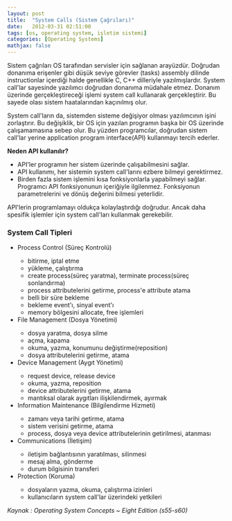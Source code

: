 ```yaml
---
layout: post
title:  "System Calls (Sistem Çağrıları)"
date:   2012-03-31 02:51:00
tags: [os, operating system, işletim sistemi]
categories: [Operating Systems]
mathjax: false
---
```

Sistem çağrıları  OS tarafından servisler için sağlanan arayüzdür.  Doğrudan donanıma erişenler gibi düşük seviye görevler (tasks) assembly dilinde instructionlar içerdiği halde genellikle C, C++ dilleriyle yazılmışlardır. System call'lar sayesinde yazılımcı doğrudan donanıma müdahale etmez. Donanım üzerinde gerçekleştireceği işlemi system call kullanarak gerçekleştirir. Bu sayede olası sistem haatalarından kaçınılmış olur.

System call'ların da, sistemden sisteme değişiyor olması yazılımcının işini zorlaştırır. Bu değişiklik, bir OS için yazılan programın başka bir OS üzerinde çalışamamasına sebep olur. Bu yüzden programcılar, doğrudan sistem call'lar yerine application program interface(API) kullanmayı tercih ederler.

<strong>Neden API kullanılır?</strong>
<ul>
	<li>API'ler programın her sistem üzerinde çalışabilmesini sağlar.</li>
	<li>API kullanımı, her sistemin system call'larını ezbere bilmeyi gerektirmez.</li>
	<li>Birden fazla sistem işlemini kısa fonksiyonlarla yapabilmeyi sağlar. Programcı API fonksiyonunun içeriğiyle ilgilenmez. Fonksiyonun parametrelerini ve dönüş değerini bilmesi yeterlidir.</li>
</ul>
API'lerin programlamayı oldukça kolaylaştırdığı doğrudur. Ancak daha spesifik işlemler için system call'ları kullanmak gerekebilir.
<h3>System Call Tipleri</h3>
<ul>
	<li>Process Control (Süreç Kontrolü)</li>
<ul>
	<li>bitirme, iptal etme</li>
	<li>yükleme, çalıştırma</li>
	<li>create process(süreç yaratma), terminate process(süreç sonlandırma)</li>
	<li>process attributelerini getirme, process'e attribute atama</li>
	<li>belli bir süre bekleme</li>
	<li>bekleme event'ı, sinyal event'ı</li>
	<li>memory bölgesini allocate, free işlemleri</li>
</ul>
	<li>File Management (Dosya Yönetimi)</li>
<ul>
	<li>dosya yaratma, dosya silme</li>
	<li>açma, kapama</li>
	<li>okuma, yazma, konumunu değiştirme(reposition)</li>
	<li>dosya attributelerini getirme, atama</li>
</ul>
	<li>Device Management (Aygıt Yönetimi)</li>
<ul>
	<li>request device, release device</li>
	<li>okuma, yazma, reposition</li>
	<li>device attributelerini getirme, atama</li>
	<li>mantıksal olarak aygıtları ilişkilendirmek, ayırmak</li>
</ul>
	<li>Information Maintenance (Bilgilendirme Hizmeti)</li>
<ul>
	<li>zamanı veya tarihi getirme, atama</li>
	<li>sistem verisini getirme, atama</li>
	<li>process, dosya veya device attributelerinin getirilmesi, atanması</li>
</ul>
	<li>Communications (İletişim)</li>
<ul>
	<li>iletişim bağlantısının yaratılması, silinmesi</li>
	<li>mesaj alma, gönderme</li>
	<li>durum bilgisinin transferi</li>
</ul>
	<li>Protection (Koruma)</li>
<ul>
	<li>dosyaların yazma, okuma, çalıştırma izinleri</li>
	<li>kullanıcıların system call'lar üzerindeki yetkileri</li>
</ul>
</ul>
<em>Kaynak : Operating System Concepts ~ Eight Edition (s55-s60)</em>